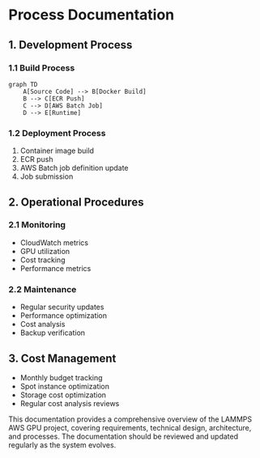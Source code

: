 # Process Documentation

## 1. Development Process
### 1.1 Build Process
```mermaid
graph TD
    A[Source Code] --> B[Docker Build]
    B --> C[ECR Push]
    C --> D[AWS Batch Job]
    D --> E[Runtime]
```

### 1.2 Deployment Process
1. Container image build
2. ECR push
3. AWS Batch job definition update
4. Job submission

## 2. Operational Procedures
### 2.1 Monitoring
- CloudWatch metrics
- GPU utilization
- Cost tracking
- Performance metrics

### 2.2 Maintenance
- Regular security updates
- Performance optimization
- Cost analysis
- Backup verification

## 3. Cost Management
- Monthly budget tracking
- Spot instance optimization
- Storage cost optimization
- Regular cost analysis reviews

This documentation provides a comprehensive overview of the LAMMPS AWS GPU project, covering requirements, technical design, architecture, and processes. The documentation should be reviewed and updated regularly as the system evolves.